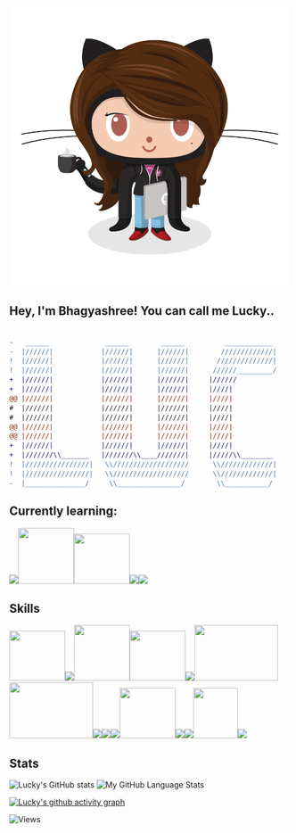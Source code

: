 <div align='center'>
<img src="Octodex.png" height="500" width="500">
</div>

## Hey, I'm Bhagyashree! You can call me Lucky..

```diff

-   ______              ______        ______          ____________     ______       ______    ______             ______
-  |//////|            |//////|      |//////|        /////////////|   |//////|     ////////  \\/////\\          ///////
!  |//////|            |//////|      |//////|       //////////////|   |//////|    ////////    \\/////\\        ///////
!  |//////|            |//////|      |//////|      //////_________/   |//////|   ////////      \\/////\\      ///////
+  |//////|            |//////|      |//////|     |//////             |//////|  ////////        \\/////\\    ///////
+  |//////|            |//////|      |//////|     |////|              |//////| ////////          \\/////\\  ///////
@@ |//////|            |//////|      |//////|     |////|              |//////|////////            \\/////\\///////                 @@
#  |//////|            |//////|      |//////|     |////|              |//////////////              \\////////////
#  |//////|            |//////|      |//////|     |////|              |//////|\\/////\\              \\/////////
@@ |//////|            |//////|      |//////|     |////|              |//////| \\/////\\               |//////|                    @@
@@ |//////|            |//////|      |//////|     |////|              |//////|  \\/////\\              |//////|                    @@
+  |//////|            |//////|      |//////|     |////|              |//////|   \\/////\\             |//////|
+  |///////\\_______   |///////\\____///////|     |/////\\________    |//////|    \\/////\\            |//////| 
!  |////////////////|   \\///////////////////      \\/////////////|   |//////|     \\/////\\           |//////|
!  |////////////////|   \\///////////////////      \\/////////////|   |//////|      \\/////\\          |//////|
-  |_______________/     \\________________/        \\___________/    |______/       \\_____\\         |______|


```

## Currently learning:

<img src="https://i.giphy.com/media/eNAsjO55tPbgaor7ma/200w.webp" width="100"><img src="https://redux-observable.js.org/logo/logo-small.gif" width="100" height="100"><img src="https://c.tenor.com/E63zF4sdKuMAAAAC/ruby-rubies.gif" width="100" height="90"><img src="https://upload.wikimedia.org/wikipedia/commons/1/16/Ruby_on_Rails-logo.png" width="100"><img src="https://thumbs.gfycat.com/InsistentSardonicAppaloosa-size_restricted.gif" width="100">

## Skills
<img src="https://media.giphy.com/media/l3vRfNA1p0rvhMSvS/giphy.gif" width="100" height="90"><img src="https://4uxdevelopers.files.wordpress.com/2013/06/css3logo.png" width="90"><img src="https://s3.amazonaws.com/viking_education/web_development/web_app_eng/sass_logo_animation.gif" width="100" height="100"><img src="https://miro.medium.com/max/512/1*6fzxZyDPD_8RRsmHpQr-vw.gif" width="100" height="90"><img src="https://media3.giphy.com/media/ln7z2eWriiQAllfVcn/200w.webp" width="100"><img src="https://media.giphy.com/media/kH6CqYiquZawmU1HI6/giphy.gif" width="150" height="100"><img src="https://i1.wp.com/www.blockprojekt.de/wp-content/uploads/webpack-logo.gif?resize=600%2C419" width="150" height="100"><img src="https://i.giphy.com/media/KzJkzjggfGN5Py6nkT/200.webp" width="100"><img src="https://i.giphy.com/media/IdyAQJVN2kVPNUrojM/200.webp" width="100"><img src="https://upload.wikimedia.org/wikipedia/commons/thumb/4/4b/Bash_Logo_Colored.svg/1200px-Bash_Logo_Colored.svg.png" height="90"><img src="https://upload.wikimedia.org/wikipedia/fr/c/cf/Zsh-logo.gif" width="100" height="90"><img src="https://cdn.dribbble.com/users/413493/screenshots/3420342/c_trio_dribbble_animation_101.gif" height="90"><img src="https://i.pinimg.com/originals/5c/32/fd/5c32fd59f59c761f549d6e693a47c609.gif" height="90"><img src="https://lh3.googleusercontent.com/proxy/ofjKY3Qf2zSteN8mdu_ev10U6QkR7iiMrt3gSQaeu6BsUk5_kHfxQBsXBavjnBkvH_b5jKF_c4BKRUKQJ_2nHnA4mIsU24Z-mS2RrrUqWkeJ_Z--rA_G2D2NFeGpoJ-pjCUUmBVqyX6H" width="80" height="90"><img src="https://camo.githubusercontent.com/936a08778c7e4885053d148c07bbd2339dfbdd80/68747470733a2f2f6665726f73732e6e65742f782f6e6f6465322e676966" height="100">

## Stats
![Lucky's GitHub stats](https://github-readme-stats.vercel.app/api?username=Vagyasri&show_icons=true&theme=radical)
![My GitHub Language Stats](https://github-readme-stats.vercel.app/api/top-langs/?username=Vagyasri&langs_count=5&theme=tokyonight)
  
[![Lucky's github activity graph](https://activity-graph.herokuapp.com/graph?username=Vagyasri&theme=react-dark)](https://github.com/ashutosh00710/github-readme-activity-graph)

![Views](https://komarev.com/ghpvc/?username=Vagyasri)
